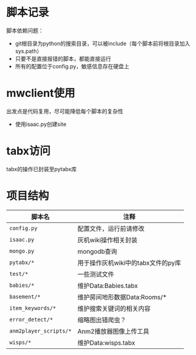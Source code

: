 # 脚本记录

脚本依赖问题：

- git根目录为python的搜索目录，可以被include（每个脚本前将根目录加入sys.path）
- 只要不是直接报错的脚本，都能直接运行
- 所有的配置位于config.py，敏感信息存在硬盘上

# mwclient使用

出发点是代码复用，尽可能降低每个脚本的复杂性

- 使用isaac.py创建site

# tabx访问

tabx的操作已封装至pytabx库

# 项目结构

脚本名|注释
---|---
`config.py`|配置文件，运行前请修改
`isaac.py`|灰机wiki操作相关封装
`mongo.py`|mongodb查询
`pytabx/*`|用于操作灰机wiki中的tabx文件的py库
`test/*`|一些测试文件
`babies/*`|维护Data:Babies.tabx
`basement/*`|维护房间地形数据Data:Rooms/*
`item_keywords/*`|维护搜索关键词的相关内容
`error_detect/*`|缩略图出错爬虫？
`anm2player_scripts/*`|Anm2播放器图像上传工具
`wisps/*`|维护Data:wisps.tabx